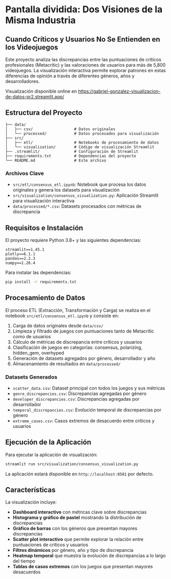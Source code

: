 # Pantalla dividida: Dos Visiones de la Misma Industria

## Cuando Críticos y Usuarios No Se Entienden en los Videojuegos

Este proyecto analiza las discrepancias entre las puntuaciones de críticos profesionales (Metacritic) y las valoraciones de usuarios para más de 5,800 videojuegos. La visualización interactiva permite explorar patrones en estas diferencias de opinión a través de diferentes géneros, años y desarrolladores.

Visualización disponible online en https://gabriel-gonzalez-visualizacion-de-datos-pr2.streamlit.app/

## Estructura del Proyecto

```
├── data/
│   ├── csv/                  # Datos originales
│   └── processed/            # Datos procesados para visualización
├── src/
│   ├── etl/                  # Notebooks de procesamiento de datos
│   └── visualization/        # Código de visualización Streamlit
├── .streamlit/               # Configuración de Streamlit
├── requirements.txt          # Dependencias del proyecto
└── README.md                 # Este archivo
```

### Archivos Clave

- `src/etl/consensus_etl.ipynb`: Notebook que procesa los datos originales y genera los datasets para visualización
- `src/visualization/consensus_visualization.py`: Aplicación Streamlit para visualización interactiva
- `data/processed/*.csv`: Datasets procesados con métricas de discrepancia

## Requisitos e Instalación

El proyecto requiere Python 3.8+ y las siguientes dependencias:

```
streamlit==1.45.1
plotly==6.1.1
pandas==2.2.3
numpy==1.26.4
```

Para instalar las dependencias:

```bash
pip install -r requirements.txt
```

## Procesamiento de Datos

El proceso ETL (Extracción, Transformación y Carga) se realiza en el notebook `src/etl/consensus_etl.ipynb` y consiste en:

1. Carga de datos originales desde `data/csv/`
2. Limpieza y filtrado de juegos con puntuaciones tanto de Metacritic como de usuarios
3. Cálculo de métricas de discrepancia entre críticos y usuarios
4. Clasificación de juegos en categorías: consensus, polarizing, hidden_gem, overhyped
5. Generación de datasets agregados por género, desarrollador y año
6. Almacenamiento de resultados en `data/processed/`

### Datasets Generados

- `scatter_data.csv`: Dataset principal con todos los juegos y sus métricas
- `genre_discrepancies.csv`: Discrepancias agregadas por género
- `developer_discrepancies.csv`: Discrepancias agregadas por desarrollador
- `temporal_discrepancies.csv`: Evolución temporal de discrepancias por género
- `extreme_cases.csv`: Casos extremos de desacuerdo entre críticos y usuarios

## Ejecución de la Aplicación

Para ejecutar la aplicación de visualización:

```bash
streamlit run src/visualization/consensus_visualization.py
```

La aplicación estará disponible en `http://localhost:8501` por defecto.

## Características

La visualización incluye:

- **Dashboard interactivo** con métricas clave sobre discrepancias
- **Histograma y gráfico de pastel** mostrando la distribución de discrepancias
- **Gráfico de barras** con los géneros que presentan mayores discrepancias
- **Scatter plot interactivo** que permite explorar la relación entre puntuaciones de críticos y usuarios
- **Filtros dinámicos** por género, año y tipo de discrepancia
- **Heatmap temporal** que muestra la evolución de discrepancias a lo largo del tiempo
- **Tablas de casos extremos** con los juegos que presentan mayores desacuerdos
